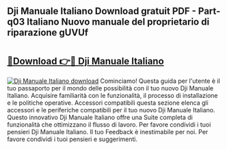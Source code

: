 ## Dji Manuale Italiano Download gratuit PDF - Part-q03 Italiano Nuovo manuale del proprietario di riparazione gUVUf

# <h2><a href="http://dfde2g.blite.top/?on=Dji+Manuale+Italiano">🔗Download 👉🔴 Dji Manuale Italiano</a></h2>

[![Dji Manuale Italiano download](https://i.imgur.com/lujVjoI.png)](http://dfde2g.blite.top/?on=Dji+Manuale+Italiano)
Cominciamo! Questa guida per l'utente è il tuo passaporto per il mondo delle possibilità con il tuo nuovo Dji Manuale Italiano. Acquisire familiarità con le funzionalità, il processo di installazione e le politiche operative. Accessori compatibili questa sezione elenca gli accessori e le periferiche compatibili per il tuo nuovo Dji Manuale Italiano. Questo innovativo Dji Manuale Italiano offre una Suite completa di funzionalità che ottimizzano il flusso di lavoro. Per favore condividi i tuoi pensieri Dji Manuale Italiano. Il tuo Feedback è inestimabile per noi. Per favore condividi i tuoi pensieri e suggerimenti.
